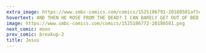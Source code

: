 ```yaml
---
extra_image: https://www.smbc-comics.com/comics/1525186791-20180501after.png
hovertext: AND THEN HE ROSE FROM THE DEAD? I CAN BARELY GET OUT OF BED FOR WORK.
image: https://www.smbc-comics.com/comics/1525186772-20180501.png
next_comic: moon
prev_comic: breakup-2
title: Jesus
---
```


